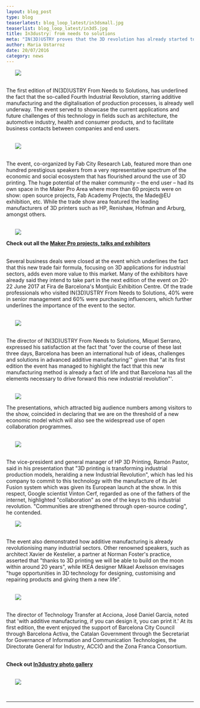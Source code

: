 ```yaml
---
layout: blog_post
type: blog
teaserlatest: blog_loop_latest/in3dsmall.jpg
teaserlist: blog_loop_latest/in3d5.jpg
title: In3dustry: from needs to solutions
meta: "IN(3D)USTRY proves that the 3D revolution has already started to transform industry"
author: Maria Ustarroz
date: 20/07/2016
category: news
---
```


<ul><img src= "http://www.fablabbcn.org/img/blog/blog_loop_latest/in3d1.jpg" align="middle"></ul>

<br>
The first edition of IN(3D)USTRY From Needs to Solutions, has underlined the fact that the so-called
Fourth Industrial Revolution, starring additive manufacturing and the digitalisation of production
processes, is already well underway. The event served to showcase the current applications and future challenges
of this technology in fields such as architecture, the automotive industry, health and consumer products,
and to facilitate business contacts between companies and end users.<br>
<br>
<ul><img src= "http://www.fablabbcn.org/img/blog/blog_loop_latest/in3d5.jpg" align="middle"></ul>

<br>
The event, co-organized by Fab City Research Lab, featured more than one hundred prestigious
speakers from a very representative spectrum of the
economic and social ecosystem that has flourished around
the use of 3D printing. The huge potential of the maker
community – the end user – had its own space in the Maker
Pro Area where more than 60 projects were on show: open source projects, Fab Academy Projects, the Made@EU exhibition, etc. While
the trade show area featured the leading manufacturers of
3D printers such as HP, Renishaw, Hofman and Arburg,
amongst others.<br>
<br>

<ul><img src= "http://www.fablabbcn.org/img/blog/blog_loop_latest/puigdemont.jpg" align="middle"></ul>

<strong>Check out all the <a href="http://makerpro.fab.city/">Maker Pro projects, talks and exhibitors</a></strong>
<br>
<br>

Several business deals were closed at the event which
underlines the fact that this new trade fair formula, focusing
on 3D applications for industrial sectors, adds even more
value to this market. Many of the exhibitors have already said
they intend to take part in the next edition of the event on
20-22 June 2017 at Fira de Barcelona's Montjuïc Exhibition
Centre. Of the trade professionals who visited IN(3D)USTRY
From Needs to Solutions, 40% were in senior management
and 60% were purchasing influencers, which further
underlines the importance of the event to the sector.<br>
<br>
<ul><img src= "http://www.fablabbcn.org/img/blog/blog_loop_latest/in3d2.jpg" align="middle"></ul>

<br>
The director of IN(3D)USTRY From Needs to Solutions,
Miquel Serrano, expressed his satisfaction at the fact that
"over the course of these last three days, Barcelona has
been an international hub of ideas, challenges and
solutions in advanced additive manufacturing'" given
that "at its first edition the event has managed to
highlight the fact that this new manufacturing method is
already a fact of life and that Barcelona has all the
elements necessary to drive forward this new industrial
revolution"'.<br>
<br>


<ul><img src= "http://www.fablabbcn.org/img/blog/blog_loop_latest/in3d8.jpg" align="middle"></ul>



The presentations, which attracted big audience numbers
among visitors to the show, coincided in declaring that we
are on the threshold of a new economic model which will
also see the widespread use of open collaboration
programmes.<br>
<br>
<ul><img src= "http://www.fablabbcn.org/img/blog/blog_loop_latest/in3d6.jpg" align="middle"></ul>

<br>
The vice-president and general manager of HP 3D Printing,
Ramón Pastor, said in his presentation that "3D printing is
transforming industrial production models, heralding a
new Industrial Revolution", which has led his company to
commit to this technology with the manufacture of its Jet
Fusion system which was given its European launch at the
show. In this respect, Google scientist Vinton Cerf, regarded
as one of the fathers of the internet, highlighted
"collaboration" as one of the keys to this industrial
revolution. "Communities are strengthened through
open-source coding", he contended.<br>


<ul><img src= "http://www.fablabbcn.org/img/blog/blog_loop_latest/in3d4.jpg" align="middle"></ul>


<br>
The event also demonstrated how additive manufacturing is
already revolutionising many industrial sectors. Other
renowned speakers, such as architect Xavier de Kestelier, a
partner at Norman Foster's practice, asserted that "thanks
to 3D printing we will be able to build on the moon within
around 20 years", while IKEA designer Mikael Axelsson
envisages "huge opportunities in 3D technology for
designing, customising and repairing products and giving
them a new life".<br>
<br>
<ul><img src= "http://www.fablabbcn.org/img/blog/blog_loop_latest/in3d7.jpg" align="middle"></ul>

<br>
The director of Technology Transfer at Acciona, José Daniel García, noted that 'with additive
manufacturing, if you can design it, you can print it.'
At its first edition, the event enjoyed the support of
Barcelona City Council through Barcelona Activa, the Catalan
Government through the Secretariat for Governance of
Information and Communication Technologies, the
Directorate General for Industry, ACCIÓ and the Zona Franca
Consortium.<br>
<br>

<strong>Check out <a href="https://www.facebook.com/117274535021472/photos/?tab=album&album_id=1065840466831536">In3dustry photo gallery</a></strong><br>
<br>
<ul><img src= "http://www.fablabbcn.org/img/blog/blog_loop_latest/in3d9.jpg" align="middle"></ul>

<br>

---